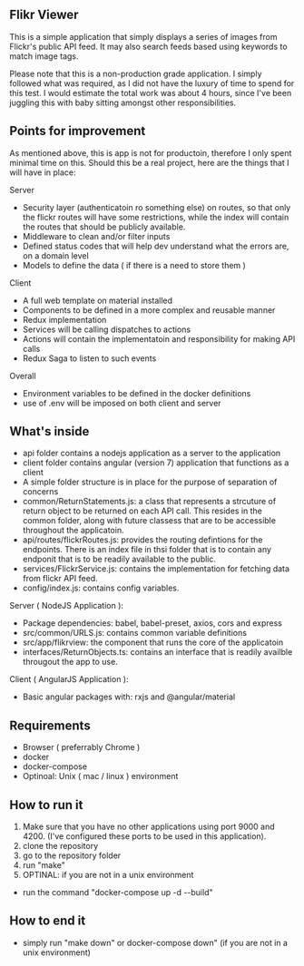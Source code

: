 ## Flikr Viewer
This is a simple application that simply displays a series of images from Flickr's public API feed. It may also search feeds based using keywords to match image tags. 

Please note that this is a non-production grade application. I simply followed what was required, as I did not have the luxury of time to spend for this test. I would estimate the total work was about 4 hours, since I've been juggling this with baby sitting amongst other responsibilities. 

## Points for improvement
As mentioned above, this is app is not for productoin, therefore I only spent minimal time on this. Should this be a real project, here are the things that I will have in place: 

Server
- Security layer (authenticatoin ro something else) on routes, so that only the flickr routes will have some restrictions, while the index will contain the routes that should be publicly available.
- Middleware to clean and/or filter inputs
- Defined status codes that will help dev understand what the errors are, on a domain level
- Models to define the data ( if there is a need to store them )

Client
- A full web template on material installed
- Components to be defined in a more complex and reusable manner 
- Redux implementation
- Services will be calling dispatches to actions 
- Actions will contain the implementatoin and responsibility for making API calls
- Redux Saga to listen to such events

Overall
- Environment variables to be defined in the docker definitions
- use of .env will be imposed on both client and server

## What's inside
- api folder contains a nodejs application as a server to the application
- client folder contains angular (version 7) application that functions as a client
- A simple folder structure is in place for the purpose of separation of concerns
- common/ReturnStatements.js: a class that represents a strcuture of return object to be returned on each API call. This resides in the common folder, along with future classess that are to be accessible throughout the applicatoin. 
- api/routes/flickrRoutes.js: provides the routing defintions for the endpoints. There is an index file in thsi folder that is to contain any endponit that is to be readily available to the public.
- services/FlickrService.js: contains the implementation for fetching data from flickr API feed.
- config/index.js: contains config variables.

Server ( NodeJS Application ): 
- Package dependencies: babel, babel-preset, axios, cors and express
- src/common/URLS.js: contains common variable definitions
- src/app/flikrview: the component that runs the core of the applicatoin
- interfaces/ReturnObjects.ts: contains an interface that is readily availble througout the app to use.

Client ( AngularJS Application ):
- Basic angular packages with: rxjs and @angular/material

## Requirements
- Browser ( preferrably Chrome )
- docker
- docker-compose
- Optinoal: Unix ( mac / linux ) environment

## How to run it
1. Make sure that you have no other applications using port 9000 and 4200. (I've configured these ports to be used in this application).
2. clone the repository
3. go to the repository folder
4. run "make"
5. OPTINAL: if you are not in a unix environment
- run the command "docker-compose up -d --build"

## How to end it 
- simply run "make down" or docker-compose down" (if you are not in a unix environment)
